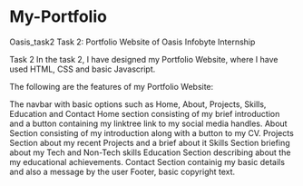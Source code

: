 # My-Portfolio
Oasis_task2
Task 2: Portfolio Website of Oasis Infobyte Internship

Task 2
In the task 2, I have designed my Portfolio Website, where I have used HTML, CSS and basic Javascript.

The following are the features of my Portfolio Website:

The navbar with basic options such as Home, About, Projects, Skills, Education and Contact
Home section consisting of my brief introduction and a button containing my linktree link to my social media handles.
About Section consisting of my introduction along with a button to my CV.
Projects Section about my recent Projects and a brief about it
Skills Section briefing about my Tech and Non-Tech skills
Education Section describing about the my educational achievements.
Contact Section containig my basic details and also a message by the user
Footer, basic copyright text.
